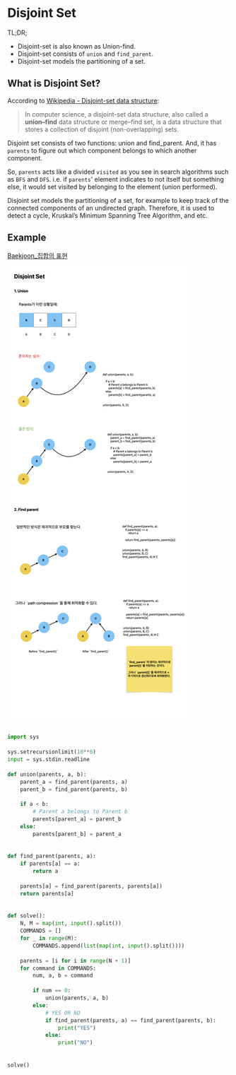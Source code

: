 # Disjoint Set

TL;DR;

- Disjoint-set is also known as Union-find.
- Disjoint-set consists of `union` and `find_parent`.
- Disjoint-set models the partitioning of a set.

## What is Disjoint Set?

According to [Wikipedia - Disjoint-set data structure](https://en.wikipedia.org/wiki/Disjoint-set_data_structure):

> In computer science, a disjoint-set data structure, also called a **union–find** data structure or merge–find set, is a data structure that stores a collection of disjoint (non-overlapping) sets.

Disjoint set consists of two functions: union and find_parent. And, it has `parents` to figure out which component belongs to which another component.

So, `parents` acts like a divided `visited` as you see in search algorithms such as `BFS` and `DFS`. i.e. if `parents`' element indicates to not itself but something else, it would set visited by belonging to the element (union performed).

Disjoint set models the partitioning of a set, for example to keep track of the connected components of an undirected graph. Therefore, it is used to detect a cycle, Kruskal’s Minimum Spanning Tree Algorithm, and etc.

## Example

[Baekjoon\_집합의 표현](./Search/b1717.md)

![b1717](./Search/b1717.png)

```python

import sys

sys.setrecursionlimit(10**6)
input = sys.stdin.readline

def union(parents, a, b):
    parent_a = find_parent(parents, a)
    parent_b = find_parent(parents, b)

    if a < b:
        # Parent a belongs to Parent b
        parents[parent_a] = parent_b
    else:
        parents[parent_b] = parent_a


def find_parent(parents, a):
    if parents[a] == a:
        return a

    parents[a] = find_parent(parents, parents[a])
    return parents[a]


def solve():
    N, M = map(int, input().split())
    COMMANDS = []
    for _ in range(M):
        COMMANDS.append(list(map(int, input().split())))

    parents = [i for i in range(N + 1)]
    for command in COMMANDS:
        num, a, b = command

        if num == 0:
            union(parents, a, b)
        else:
            # YES OR NO
            if find_parent(parents, a) == find_parent(parents, b):
                print("YES")
            else:
                print("NO")


solve()

```
